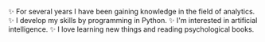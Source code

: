 ✨ For several years I have been gaining knowledge in the field of analytics.
✨ I develop my skills by programming in Python.
✨ I'm interested in artificial intelligence.
✨ I love learning new things and reading psychological books.
